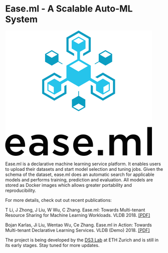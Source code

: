 # Ease.ml - A Scalable Auto-ML System

![Logo](doc/img/logo-big.png?raw=true "Logo")

Ease.ml is a declarative machine learning service platform. It enables users to upload their datasets and start model selection and tuning jobs. Given the schema of the dataset, ease.ml does an automatic search for applicable models and performs training, prediction and evaluation. All models are stored as Docker images which allows greater portability and reproducibility.

For more details, check out out recent publications:

T Li, J Zhong, J Liu, W Wu, C Zhang. Ease.ml: Towards Multi-tenant Resource Sharing for Machine Learning Workloads. VLDB 2018. [[PDF]](http://www.vldb.org/pvldb/vol11/p607-li.pdf)

Bojan Karlas, Ji Liu, Wentao Wu, Ce Zhang. Ease.ml in Action: Towards Multi-tenant Declarative Learning Services. VLDB (Demo) 2018. [[PDF]](http://www.vldb.org/pvldb/vol11/p2054-karlas.pdf)

The project is being developed by the [DS3 Lab](https://ds3lab.org/) at ETH Zurich and is still in its early stages. Stay tuned for more updates.
